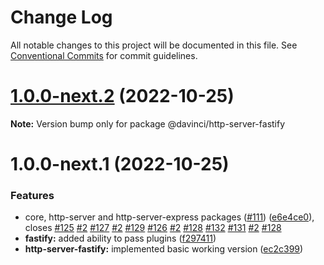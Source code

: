 # Change Log

All notable changes to this project will be documented in this file.
See [Conventional Commits](https://conventionalcommits.org) for commit guidelines.

# [1.0.0-next.2](https://github.com/HPInc/davinci/compare/@davinci/http-server-fastify@1.0.0-next.1...@davinci/http-server-fastify@1.0.0-next.2) (2022-10-25)

**Note:** Version bump only for package @davinci/http-server-fastify





# 1.0.0-next.1 (2022-10-25)


### Features

* core, http-server and http-server-express packages ([#111](https://github.com/HPInc/davinci/issues/111)) ([e6e4ce0](https://github.com/HPInc/davinci/commit/e6e4ce0dcc81a3b44976cde471353f77ad872e65)), closes [#125](https://github.com/HPInc/davinci/issues/125) [#2](https://github.com/HPInc/davinci/issues/2) [#127](https://github.com/HPInc/davinci/issues/127) [#2](https://github.com/HPInc/davinci/issues/2) [#129](https://github.com/HPInc/davinci/issues/129) [#126](https://github.com/HPInc/davinci/issues/126) [#2](https://github.com/HPInc/davinci/issues/2) [#128](https://github.com/HPInc/davinci/issues/128) [#132](https://github.com/HPInc/davinci/issues/132) [#131](https://github.com/HPInc/davinci/issues/131) [#2](https://github.com/HPInc/davinci/issues/2) [#128](https://github.com/HPInc/davinci/issues/128)
* **fastify:** added ability to pass plugins ([f297411](https://github.com/HPInc/davinci/commit/f2974113bb45374cc636072425ff420da0491bfc))
* **http-server-fastify:** implemented basic working version ([ec2c399](https://github.com/HPInc/davinci/commit/ec2c39992a6166aee8e018fa53fa805b9fba7100))

